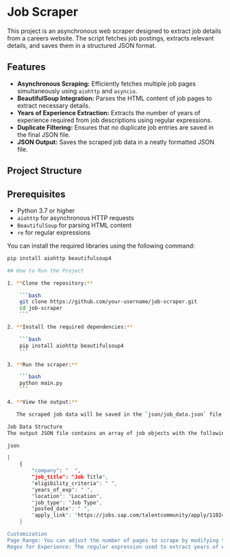 # Job Scraper

This project is an asynchronous web scraper designed to extract job details from a careers website. The script fetches job postings, extracts relevant details, and saves them in a structured JSON format.

## Features

- **Asynchronous Scraping:** Efficiently fetches multiple job pages simultaneously using `aiohttp` and `asyncio`.
- **BeautifulSoup Integration:** Parses the HTML content of job pages to extract necessary details.
- **Years of Experience Extraction:** Extracts the number of years of experience required from job descriptions using regular expressions.
- **Duplicate Filtering:** Ensures that no duplicate job entries are saved in the final JSON file.
- **JSON Output:** Saves the scraped job data in a neatly formatted JSON file.

## Project Structure


## Prerequisites

- Python 3.7 or higher
- `aiohttp` for asynchronous HTTP requests
- `BeautifulSoup` for parsing HTML content
- `re` for regular expressions

You can install the required libraries using the following command:

```bash
pip install aiohttp beautifulsoup4

## How to Run the Project

1. **Clone the repository:**

    ```bash
    git clone https://github.com/your-username/job-scraper.git
    cd job-scraper
    ```

2. **Install the required dependencies:**

    ```bash
    pip install aiohttp beautifulsoup4
    ```

3. **Run the scraper:**

    ```bash
    python main.py
    ```

4. **View the output:**

   The scraped job data will be saved in the `json/job_data.json` file.

Job Data Structure
The output JSON file contains an array of job objects with the following structure:

json

[
    {
        "company": "  ",
        "job_title": "Job Title",
        "eligibility_criteria": " ",
        "years_of_exp": " ",
        "location": "Location",
        "job_type": "Job Type",
        "posted_date": " ",
        "apply_link": "https://jobs.sap.com/talentcommunity/apply/1102475701/?locale=en_US"
    }

Customization
Page Range: You can adjust the number of pages to scrape by modifying the range in the pages list in the main.py script.
Regex for Experience: The regular expression used to extract years of experience can be further customized in the main.py script.
